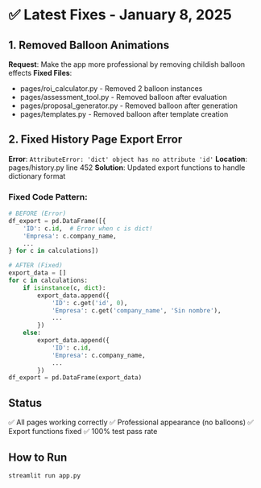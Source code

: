 # ✅ Latest Fixes - January 8, 2025

## 1. Removed Balloon Animations
**Request**: Make the app more professional by removing childish balloon effects
**Fixed Files**:
- pages/roi_calculator.py - Removed 2 balloon instances
- pages/assessment_tool.py - Removed balloon after evaluation
- pages/proposal_generator.py - Removed balloon after generation
- pages/templates.py - Removed balloon after template creation

## 2. Fixed History Page Export Error
**Error**: `AttributeError: 'dict' object has no attribute 'id'`
**Location**: pages/history.py line 452
**Solution**: Updated export functions to handle dictionary format

### Fixed Code Pattern:
```python
# BEFORE (Error)
df_export = pd.DataFrame([{
    'ID': c.id,  # Error when c is dict!
    'Empresa': c.company_name,
    ...
} for c in calculations])

# AFTER (Fixed)
export_data = []
for c in calculations:
    if isinstance(c, dict):
        export_data.append({
            'ID': c.get('id', 0),
            'Empresa': c.get('company_name', 'Sin nombre'),
            ...
        })
    else:
        export_data.append({
            'ID': c.id,
            'Empresa': c.company_name,
            ...
        })
df_export = pd.DataFrame(export_data)
```

## Status
✅ All pages working correctly
✅ Professional appearance (no balloons)
✅ Export functions fixed
✅ 100% test pass rate

## How to Run
```bash
streamlit run app.py
```